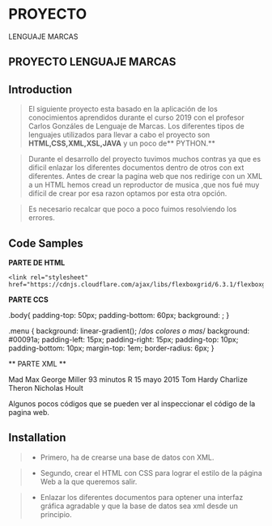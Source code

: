 # PROYECTO
LENGUAJE MARCAS
## **PROYECTO LENGUAJE MARCAS**

## Introduction

> El siguiente proyecto  esta basado en la aplicación de los conocimientos aprendidos durante el curso 2019 con el profesor Carlos Gonzáles de Lenguaje de Marcas.
Los diferentes tipos de lenguajes utilizados para llevar a cabo el proyecto son **HTML,CSS,XML,XSL,JAVA** y un poco de** PYTHON.**

> Durante el desarrollo del proyecto tuvimos muchos contras ya que es dificil  enlazar los diferentes documentos dentro de otros con ext diferentes.
> Antes de crear la pagina web que nos redirige con un XML a un HTML hemos cread un reproductor de musica ,que nos fué muy difícil de crear por esa razon optamos por esta otra opción.

> Es necesario recalcar que poco a poco fuimos resolviendo los errores.

## Code Samples


**PARTE DE HTML**
> <link rel="stylesheet" type="text/css" href="{{ url_for('static', filename='css/style.css')}}">
    <link rel="stylesheet" href="https://cdnjs.cloudflare.com/ajax/libs/flexboxgrid/6.3.1/flexboxgrid.min.css"

**PARTE CCS**

.body{
  padding-top: 50px;
  padding-bottom: 60px;
  background: ;
}

.menu {
  background: linear-gradient(); /*dos colores o mas*/
  background:  #00091a;
  padding-left: 15px;
  padding-right: 15px;
  padding-top: 10px;
  padding-bottom: 10px;
  margin-top: 1em;
  border-radius: 6px;
}



 ** PARTE XML **

<?xml version="1.0" encoding="UTF-8"?>
<cine>
    <pelicula categoria="accion">
        <titulo idioma="ingles">Mad Max</titulo>
        <director>George Miller</director>
       <duracion>93 minutos</duracion>
        <clasificacion>R</clasificacion>
        <estreno>15 mayo 2015</estreno>
        <reparto>Tom Hardy</reparto>
        <reparto>Charlize Theron</reparto>
        <reparto>Nicholas Hoult</reparto>
    </pelicula>

Algunos pocos códigos que se pueden ver al inspeccionar el código de la pagina web.










## Installation

>*  Primero, ha de crearse una base de datos con XML.

> * Segundo, crear el HTML con CSS para lograr el estilo de la página Web a la que queremos salir.

>*  Enlazar los diferentes documentos para optener una interfaz gráfica agradable y que la base de datos sea xml desde un principio.
